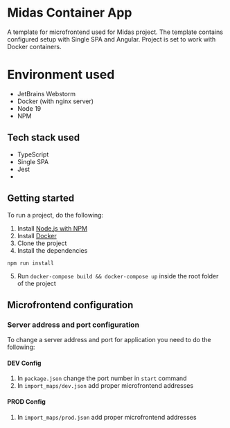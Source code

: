 # Midas Container App
A template for microfrontend used for Midas project. The template contains configured setup with Single SPA and Angular.
Project is set to work with Docker containers.

# Environment used
- JetBrains Webstorm
- Docker (with nginx server)
- Node 19
- NPM

## Tech stack used
- TypeScript
- Single SPA
- Jest
- 
## Getting started
To run a project, do the following:
1. Install [Node.js with NPM](https://nodejs.org/en/)
2. Install [Docker](https://www.docker.com/)
3. Clone the project
4. Install the dependencies
  ```
  npm run install
  ```
5. Run `docker-compose build && docker-compose up` inside the root folder of the project

## Microfrontend configuration

### Server address and port configuration
To change a server address and port for application you need to do the following:

#### DEV Config
1. In `package.json` change the port number in `start` command
2. In `import_maps/dev.json` add proper microfrontend addresses

#### PROD Config
1. In `import_maps/prod.json` add proper microfrontend addresses